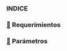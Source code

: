 ### INDICE

### [:pushpin:](requerimientos/README.md) Requerimientos
### [:pushpin:](parametros/README.md) Parámetros
